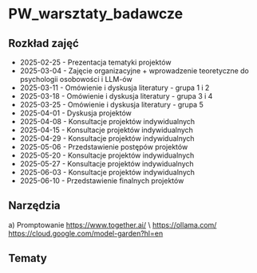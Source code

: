 # PW_warsztaty_badawcze

## Rozkład zajęć 
- 2025-02-25 - Prezentacja tematyki projektów
- 2025-03-04 - Zajęcie organizacyjne + wprowadzenie teoretyczne do psychologii osobowości i LLM-ów 
- 2025-03-11 - Omówienie i dyskusja literatury - grupa 1 i 2 
- 2025-03-18 - Omówienie i dyskusja literatury - grupa 3 i 4 
- 2025-03-25 - Omówienie i dyskusja literatury - grupa 5  
- 2025-04-01 - Dyskusja projektów 
- 2025-04-08 - Konsultacje projektów indywidualnych
- 2025-04-15 - Konsultacje projektów indywidualnych
- 2025-04-29 - Konsultacje projektów indywidualnych
- 2025-05-06 - Przedstawienie postępów projektów 
- 2025-05-20 - Konsultacje projektów indywidualnych
- 2025-05-27 - Konsultacje projektów indywidualnych
- 2025-06-03 - Konsultacje projektów indywidualnych
- 2025-06-10 - Przedstawienie finalnych projektów

## Narzędzia
a) Promptowanie 
https://www.together.ai/ \\
https://ollama.com/
https://cloud.google.com/model-garden?hl=en 

## Tematy

##  
